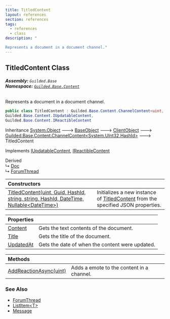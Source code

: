 ```yaml
---
title: TitledContent
layout: references
section: references
tags:
  - references
  - class
description: "

Represents a document in a document channel."
---
```


## TitledContent Class
###### **Assembly:** `Guilded.Base`<br/>**Namespace:** [`Guilded.Base.Content`](Guilded.Base.Content.md 'Guilded.Base.Content')

Represents a document in a document channel.

```csharp
public class TitledContent : Guilded.Base.Content.ChannelContent<uint, Guilded.Base.HashId>,
Guilded.Base.Content.IUpdatableContent,
Guilded.Base.Content.IReactibleContent
```

Inheritance [System.Object](https://docs.microsoft.com/en-us/dotnet/api/System.Object 'System.Object') &#129106; [BaseObject](BaseObject.md 'Guilded.Base.BaseObject') &#129106; [ClientObject](ClientObject.md 'Guilded.Base.ClientObject') &#129106; [Guilded.Base.Content.ChannelContent&lt;](ChannelContent_TId,TServer_.md 'Guilded.Base.Content.ChannelContent<TId,TServer>')[System.UInt32](https://docs.microsoft.com/en-us/dotnet/api/System.UInt32 'System.UInt32')[,](ChannelContent_TId,TServer_.md 'Guilded.Base.Content.ChannelContent<TId,TServer>')[HashId](HashId.md 'Guilded.Base.HashId')[&gt;](ChannelContent_TId,TServer_.md 'Guilded.Base.Content.ChannelContent<TId,TServer>') &#129106; TitledContent

Implements [IUpdatableContent](IUpdatableContent.md 'Guilded.Base.Content.IUpdatableContent'), [IReactibleContent](IReactibleContent.md 'Guilded.Base.Content.IReactibleContent')

Derived  
&#8627; [Doc](Doc.md 'Guilded.Base.Content.Doc')  
&#8627; [ForumThread](ForumThread.md 'Guilded.Base.Content.ForumThread')

| Constructors | |
| :--- | :--- |
| [TitledContent(uint, Guid, HashId, string, string, HashId, DateTime, Nullable&lt;DateTime&gt;)](TitledContent.TitledContent(uint,Guid,HashId,string,string,HashId,DateTime,Nullable_DateTime_).md 'Guilded.Base.Content.TitledContent.TitledContent(uint, Guid, Guilded.Base.HashId, string, string, Guilded.Base.HashId, System.DateTime, System.Nullable<System.DateTime>)') | Initializes a new instance of [TitledContent](TitledContent.md 'Guilded.Base.Content.TitledContent') from the specified JSON properties. |

| Properties | |
| :--- | :--- |
| [Content](TitledContent.Content.md 'Guilded.Base.Content.TitledContent.Content') | Gets the text contents of the document. |
| [Title](TitledContent.Title.md 'Guilded.Base.Content.TitledContent.Title') | Gets the title of the document. |
| [UpdatedAt](TitledContent.UpdatedAt.md 'Guilded.Base.Content.TitledContent.UpdatedAt') | Gets the date of when the content were updated. |

| Methods | |
| :--- | :--- |
| [AddReactionAsync(uint)](TitledContent.AddReactionAsync(uint).md 'Guilded.Base.Content.TitledContent.AddReactionAsync(uint)') | Adds a emote to the content in a channel. |

### See Also
- [ForumThread](ForumThread.md 'Guilded.Base.Content.ForumThread')
- [ListItem&lt;T&gt;](ListItem_T_.md 'Guilded.Base.Content.ListItem<T>')
- [Message](Message.md 'Guilded.Base.Content.Message')